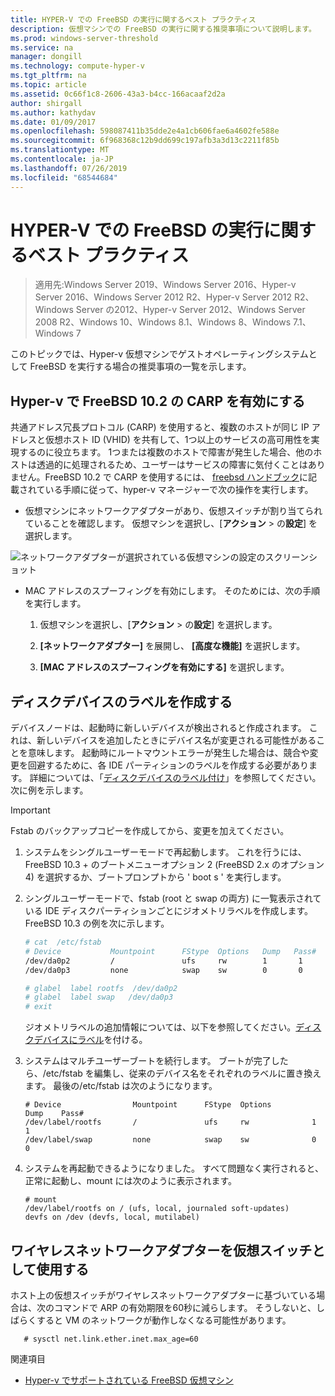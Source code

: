 ```yaml
---
title: HYPER-V での FreeBSD の実行に関するベスト プラクティス
description: 仮想マシンでの FreeBSD の実行に関する推奨事項について説明します。
ms.prod: windows-server-threshold
ms.service: na
manager: dongill
ms.technology: compute-hyper-v
ms.tgt_pltfrm: na
ms.topic: article
ms.assetid: 0c66f1c8-2606-43a3-b4cc-166acaaf2d2a
author: shirgall
ms.author: kathydav
ms.date: 01/09/2017
ms.openlocfilehash: 598087411b35dde2e4a1cb606fae6a4602fe588e
ms.sourcegitcommit: 6f968368c12b9dd699c197afb3a3d13c2211f85b
ms.translationtype: MT
ms.contentlocale: ja-JP
ms.lasthandoff: 07/26/2019
ms.locfileid: "68544684"
---
```

# <a name="best-practices-for-running-freebsd-on-hyper-v"></a>HYPER-V での FreeBSD の実行に関するベスト プラクティス

>適用先:Windows Server 2019、Windows Server 2016、Hyper-v Server 2016、Windows Server 2012 R2、Hyper-v Server 2012 R2、Windows Server の2012、Hyper-v Server 2012、Windows Server 2008 R2、Windows 10、Windows 8.1、Windows 8、Windows 7.1、Windows 7

このトピックでは、Hyper-v 仮想マシンでゲストオペレーティングシステムとして FreeBSD を実行する場合の推奨事項の一覧を示します。

## <a name="enable-carp-in-freebsd-102-on-hyper-v"></a>Hyper-v で FreeBSD 10.2 の CARP を有効にする

共通アドレス冗長プロトコル (CARP) を使用すると、複数のホストが同じ IP アドレスと仮想ホスト ID (VHID) を共有して、1つ以上のサービスの高可用性を実現するのに役立ちます。 1つまたは複数のホストで障害が発生した場合、他のホストは透過的に処理されるため、ユーザーはサービスの障害に気付くことはありません。FreeBSD 10.2 で CARP を使用するには、 [freebsd ハンドブック](https://www.freebsd.org/doc/en/books/handbook/carp.html)に記載されている手順に従って、hyper-v マネージャーで次の操作を実行します。

* 仮想マシンにネットワークアダプターがあり、仮想スイッチが割り当てられていることを確認します。 仮想マシンを選択し、[**アクション** > の**設定**] を選択します。

![ネットワークアダプターが選択されている仮想マシンの設定のスクリーンショット](media/Hyper-V_Settings_NetworkAdapter.png)

* MAC アドレスのスプーフィングを有効にします。 そのためには、次の手順を実行します。

   1. 仮想マシンを選択し、[**アクション** > の**設定**] を選択します。

   2. **[ネットワークアダプター]** を展開し、 **[高度な機能]** を選択します。

   3. **[MAC アドレスのスプーフィングを有効にする]** を選択します。

## <a name="create-labels-for-disk-devices"></a>ディスクデバイスのラベルを作成する

デバイスノードは、起動時に新しいデバイスが検出されると作成されます。 これは、新しいデバイスを追加したときにデバイス名が変更される可能性があることを意味します。 起動時にルートマウントエラーが発生した場合は、競合や変更を回避するために、各 IDE パーティションのラベルを作成する必要があります。 詳細については、「[ディスクデバイスのラベル付け](https://www.freebsd.org/doc/handbook/geom-glabel.html)」を参照してください。 次に例を示します。 

> [!IMPORTANT]
> Fstab のバックアップコピーを作成してから、変更を加えてください。

1. システムをシングルユーザーモードで再起動します。 これを行うには、FreeBSD 10.3 + のブートメニューオプション 2 (FreeBSD 2.x のオプション 4) を選択するか、ブートプロンプトから ' boot s ' を実行します。

2. シングルユーザーモードで、fstab (root と swap の両方) に一覧表示されている IDE ディスクパーティションごとにジオメトリラベルを作成します。 FreeBSD 10.3 の例を次に示します。

   ```bash
   # cat  /etc/fstab
   # Device           Mountpoint      FStype  Options   Dump   Pass#
   /dev/da0p2         /               ufs     rw        1       1
   /dev/da0p3         none            swap    sw        0       0

   # glabel  label rootfs  /dev/da0p2
   # glabel  label swap   /dev/da0p3
   # exit
   ```

   ジオメトリラベルの追加情報については、以下を参照してください。[ディスクデバイスにラベル](https://www.freebsd.org/doc/handbook/geom-glabel.html)を付ける。

3. システムはマルチユーザーブートを続行します。 ブートが完了したら、/etc/fstab を編集し、従来のデバイス名をそれぞれのラベルに置き換えます。 最後の/etc/fstab は次のようになります。

   ```
   # Device                Mountpoint      FStype  Options         Dump    Pass#
   /dev/label/rootfs       /               ufs     rw              1       1
   /dev/label/swap         none            swap    sw              0       0
   ```

4. システムを再起動できるようになりました。 すべて問題なく実行されると、正常に起動し、mount には次のように表示されます。

   ```
   # mount
   /dev/label/rootfs on / (ufs, local, journaled soft-updates)
   devfs on /dev (devfs, local, mutilabel)
   ```

## <a name="use-a-wireless-network-adapter-as-the-virtual-switch"></a>ワイヤレスネットワークアダプターを仮想スイッチとして使用する

ホスト上の仮想スイッチがワイヤレスネットワークアダプターに基づいている場合は、次のコマンドで ARP の有効期限を60秒に減らします。 そうしないと、しばらくすると VM のネットワークが動作しなくなる可能性があります。


```
   # sysctl net.link.ether.inet.max_age=60
```


関連項目

* [Hyper-v でサポートされている FreeBSD 仮想マシン](Supported-FreeBSD-virtual-machines-on-Hyper-V.md)
